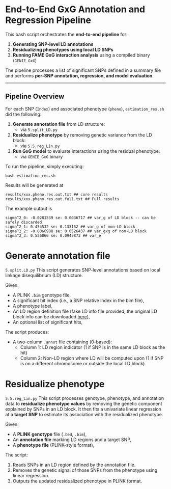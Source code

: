 # End-to-End GxG Annotation and Regression Pipeline

This bash script orchestrates the **end-to-end pipeline** for:

1. **Generating SNP-level LD annotations**
2. **Residualizing phenotypes using local LD SNPs**
3. **Running FAME GxG interaction analysis** using a compiled binary (`GENIE_GxG`)

The pipeline processes a list of significant SNPs defined in a summary file and performs **per-SNP annotation, regression, and model evaluation**.

---

## Pipeline Overview

For each SNP (`Index`) and associated phenotype (`pheno`), `estimation_res.sh` did the following:

1. **Generate annotation file** from LD structure:
    - via `5.split_LD.py`
2. **Residualize phenotype** by removing genetic variance from the LD block:
    - via `5.5.reg_Lin.py`
3. **Run GxG model** to evaluate interactions using the residual phenotype:
    - via `GENIE_GxG` binary

To run the pipeline, simply executing:
```
bash estimation_res.sh
```

Results will be generated at
```
results/xxx.pheno.res.out.txt ## core results
results/xxx.pheno.res.out.full.txt ## Full results
```
The example output is
```
sigma^2_0: -0.0281539 se: 0.0036717 ## var_g of LD block -- can be safely discarded
sigma^2_1: 0.454532 se: 0.133152 ## var_g of non-LD block
sigma^2_2: -0.0066988 se: 0.0526437 ## var_gxg of non-LD block
sigma^2_3: 0.526866 se: 0.0945873 ## var_e

```

# Generate annotation file
`5.split.LD.py`
This script generates SNP-level annotations based on local linkage disequilibrium (LD) structure.


Given:
- A PLINK `.bim` genotype file,
- A significant hit index (i.e., a SNP relative index in the bim file),
- A phenotype label,
- An LD region definition file (fake LD info file provided, the original LD block info can be downloaded [here](https://bitbucket.org/nygcresearch/ldetect-data/src/master/)),
- An optional list of significant hits,

The script produces:
- A two-column `.annot` file containing (0-based):
  - Column 1: LD region indicator (1 if SNP is in the same LD block as the hit)
  - Column 2: Non-LD region where LD will be computed upon (1 if SNP is on a different chromosome or outside the local LD block)


# Residualize phenotype
`5.5.reg_Lin.py`
This script processes genotype, phenotype, and annotation data to **residualize phenotype values** by removing the genetic component explained by SNPs in an LD block. It then fits a univariate linear regression at a **target SNP** to estimate its association with the residualized phenotype.

Given:
- A **PLINK genotype** file (`.bed`, `.bim`),
- An **annotation file** marking LD regions and a target SNP,
- A **phenotype file** (PLINK-style format),

The script:
1. Reads SNPs in an LD region defined by the annotation file.
2. Removes the genetic signal of those SNPs from the phenotype using linear regression.
4. Outputs the updated residualized phenotype in PLINK format.
